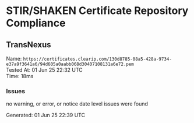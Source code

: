 # STIR/SHAKEN Certificate Repository Compliance

## TransNexus

Name: `https://certificates.clearip.com/130d8785-08a5-428a-9734-e37a9f3641a6/94d605a0aabb068d30407108131a6e72.pem`\
Tested At: 01 Jun 25 22:32 UTC\
Time: 18ms

### Issues

no warning, or error, or notice date level issues were found

Generated: 01 Jun 25 22:39 UTC